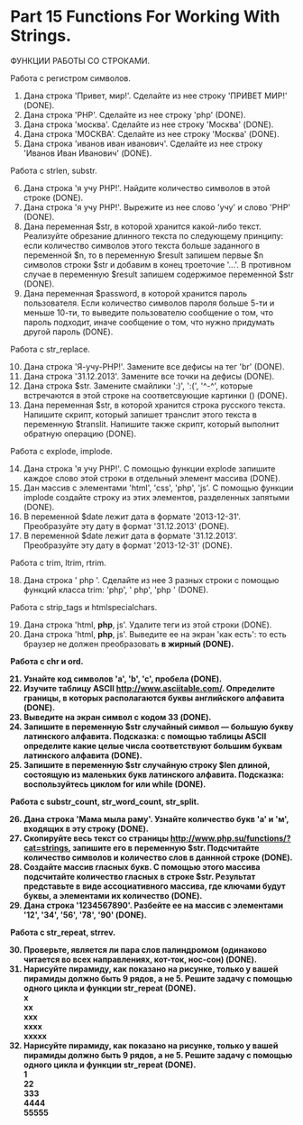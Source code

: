 ﻿# Part 15 Functions For Working With Strings.
ФУНКЦИИ РАБОТЫ СО СТРОКАМИ.

Работа с регистром символов.

1. Дана строка 'Привет, мир!'. Сделайте из нее строку 'ПРИВЕТ МИР!' (DONE).
2. Дана строка 'PHP'. Сделайте из нее строку 'php' (DONE).
3. Дана строка 'москва'. Сделайте из нее строку 'Москва' (DONE).
4. Дана строка 'МОСКВА'. Сделайте из нее строку 'Москва' (DONE).
5. Дана строка 'иванов иван иванович'. Сделайте из нее строку 'Иванов Иван Иванович' (DONE).

Работа с strlen, substr.

6. Дана строка 'я учу PHP!'. Найдите количество символов в этой строке (DONE).
7. Дана строка 'я учу PHP!'. Вырежите из нее слово 'учу' и слово 'PHP' (DONE).
8. Дана переменная $str, в которой хранится какой-либо текст. Реализуйте обрезание длинного текста по следующему принципу: если количество символов этого текста больше заданного в переменной $n, то в переменную $result 
   запишем первые $n символов строки $str и добавим в конец троеточие '...'. В противном случае в переменную $result запишем содержимое переменной $str (DONE).
9. Дана переменная $password, в которой хранится пароль пользователя. Если количество символов пароля больше 5-ти и меньше 10-ти, то выведите пользователю сообщение о том, что пароль подходит, иначе сообщение о том, что
   нужно придумать другой пароль (DONE).

Работа с str_replace.

10. Дана строка 'Я-учу-PHP!'. Замените все дефисы на тег 'br' (DONE).
11. Дана строка '31.12.2013'. Замените все точки на дефисы (DONE).
12. Дана строка $str. Замените смайлики ':)', ':(', '^-^', которые встречаются в этой строке на соответсвующие картинки (<img src=''>) (DONE).
13. Дана переменная $str, в которой хранится строка русского текста. Напишите скрипт, который запишет транслит этого текста в переменную $translit. Напишите также скрипт, который выполнит обратную операцию (DONE).

Работа с explode, implode.
    
14. Дана строка 'я учу PHP!'. С помощью функции explode запишите каждое слово этой строки в отдельный элемент массива (DONE).
15. Дан массив с элементами 'html', 'css', 'php', 'js'. С помощью функции implode создайте строку из этих элементов, разделенных запятыми (DONE).
16. В переменной $date лежит дата в формате '2013-12-31'. Преобразуйте эту дату в формат '31.12.2013' (DONE).
17. В переменной $date лежит дата в формате '31.12.2013'. Преобразуйте эту дату в формат '2013-12-31' (DONE).

Работа с trim, ltrim, rtrim.

18. Дана строка ' php '. Сделайте из нее 3 разных строки с помощью функций класса trim: 'php', ' php', 'php ' (DONE).

Работа с strip_tags и htmlspecialchars.

19. Дана строка 'html, <b>php</b>, js'. Удалите теги из этой строки (DONE).
20. Дана строка 'html, <b>php</b>, js'. Выведите ее на экран 'как есть': то есть браузер не должен преобразовать <b> в жирный (DONE).

Работа с chr и ord.

21. Узнайте код символов 'a', 'b', 'c', пробела (DONE).
22. Изучите таблицу ASCII http://www.asciitable.com/. Определите границы, в которых располагаются буквы английского алфавита (DONE).
23. Выведите на экран символ с кодом 33 (DONE).
24. Запишите в переменную $str случайный символ — большую букву латинского алфавита. Подсказка: с помощью таблицы ASCII определите какие целые числа соответствуют большим буквам латинского алфавита (DONE).
25. Запишите в переменную $str случайную строку $len длиной, состоящую из маленьких букв латинского алфавита. Подсказка: воспользуйтесь циклом for или while (DONE).

Работа с substr_count, str_word_count, str_split.

26. Дана строка 'Мама мыла раму'. Узнайте количество букв 'a' и 'м', входящих в эту строку (DONE).
27. Скопируйте весь текст со страницы http://www.php.su/functions/?cat=strings, запишите его в переменную $str. Подсчитайте количество символов и количество слов в даннной строке (DONE).
28. Создайте массив гласных букв. С помощью этого массива подсчитайте количество гласных в строке $str. Результат представьте в виде ассоциативного массива, где ключами будут буквы, а элементами их количество (DONE).
29. Дана строка '1234567890'. Разбейте ее на массив с элементами '12', '34', '56', '78', '90' (DONE).

Работа с str_repeat, strrev.

30. Проверьте, является ли пара слов палиндромом (одинаково читается во всех направлениях, кот-ток, нос-сон) (DONE).
31. Нарисуйте пирамиду, как показано на рисунке, только у вашей пирамиды должно быть 9 рядов, а не 5. Решите задачу с помощью одного цикла и функции str_repeat (DONE). <br>
x <br>
xx <br>
xxx <br>
xxxx <br>
xxxxx <br>
32. Нарисуйте пирамиду, как показано на рисунке, только у вашей пирамиды должно быть 9 рядов, а не 5. Решите задачу с помощью одного цикла и функции str_repeat (DONE). <br>
1 <br>
22 <br>
333 <br>
4444 <br>
55555 <br>

